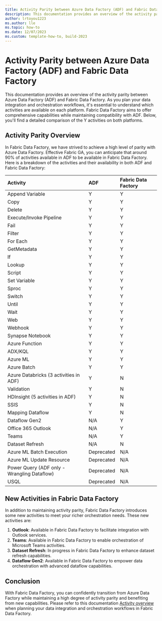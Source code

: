 ```yaml
---
title: Activity Parity between Azure Data Factory (ADF) and Fabric Data Factory
description: This documentation provides an overview of the activity parity between Azure Data Factory (ADF) and Fabric Data Factory.
author: lrtoyou1223 
ms.author: lle
ms.topic: how-to 
ms.date: 12/07/2023
ms.custom: template-how-to, build-2023 
---
```


# Activity Parity between Azure Data Factory (ADF) and Fabric Data Factory

This documentation provides an overview of the activity parity between Azure Data Factory (ADF) and Fabric Data Factory. As you plan your data integration and orchestration workflows, it's essential to understand which activities are available on each platform. Fabric Data Factory aims to offer comprehensive capabilities while maintaining compatibility with ADF. Below, you'll find a detailed comparison of the Y activities on both platforms.

## Activity Parity Overview

In Fabric Data Factory, we have strived to achieve a high level of parity with Azure Data Factory. Effective Fabric GA, you can anticipate that around 90% of activities available in ADF to be available in Fabric Data Factory. Here is a breakdown of the activities and their availability in both ADF and Fabric Data Factory:

|Activity|ADF|Fabric Data Factory|
|:---|:---|:---|
|Append Variable|Y|Y|
|Copy|Y|Y|
|Delete|Y|Y|
|Execute/Invoke Pipeline|Y|Y|
|Fail|Y|Y|
|Filter|Y|Y|
|For Each|Y|Y|
|GetMetadata|Y|Y|
|If|Y|Y|
|Lookup|Y|Y|
|Script|Y|Y|
|Set Variable|Y|Y|
|Sproc|Y|Y|
|Switch|Y|Y|
|Until|Y|Y|
|Wait|Y|Y|
|Web|Y|Y|
|Webhook|Y|Y|
|Synapse Notebook|Y|Y|
|Azure Function|Y|Y|
|ADX/KQL|Y|Y|
|Azure ML|Y|Y|
|Azure Batch|Y|Y|
|Azure Databricks (3 activities in ADF)|Y|N|
|Validation|Y|N|
|HDInsight (5 activities in ADF)|Y|N|
|SSIS|Y|N|
|Mapping Dataflow|Y|N|
|Dataflow Gen2|N/A|Y|
|Office 365 Outlook|N/A|Y|
|Teams|N/A|Y|
|Dataset Refresh|N/A|N|
|Azure ML Batch Execution|Deprecated|N/A|
|Azure ML Update Resource|Deprecated|N/A|
|Power Query (ADF only - Wrangling Dataflow)|Deprecated|N/A|
|USQL|Deprecated|N/A|

## New Activities in Fabric Data Factory

In addition to maintaining activity parity, Fabric Data Factory introduces some new activities to meet your richer orchestration needs. These new activities are:

1. **Outlook**: Available in Fabric Data Factory to facilitate integration with Outlook services.
1. **Teams**: Available in Fabric Data Factory to enable orchestration of Microsoft Teams activities.
1. **Dataset Refresh**: In progress in Fabric Data Factory to enhance dataset refresh capabilities.
1. **Dataflow Gen2**: Available in Fabric Data Factory to empower data orchestration with advanced dataflow capabilities.

## Conclusion

With Fabric Data Factory, you can confidently transition from Azure Data Factory while maintaining a high degree of activity parity and benefiting from new capabilities. Please refer to this documentation [Activity overview](activity-overview.md) when planning your data integration and orchestration workflows in Fabric Data Factory.
